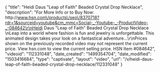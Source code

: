 {
    "title": "Heidi Daus \"Leap of Faith\" Beaded Crystal Drop Necklace",
    "description": "For More Info or to Buy Now: http:\/\/www.hsn.com\/products\/seo\/8370718?rdr=1&sourceid=youtube&cm_mmc=Social-_-Youtube-_-ProductVideo-_-084642\r\nHeidi Daus \"Leap of Faith\" Beaded Crystal Drop Necklace \nLeap into a world where fashion is fun and jewelry is unforgettable. This animated design takes your look on a fantastical adventure...\r\nPrices shown on the previously recorded video may not represent the current price.  View hsn.com to view the current selling price. HSN Item #084642",
    "videoid": "112331048",
    "date_created": "1499354704",
    "date_modified": "1503416684",
    "type": "captivate",
    "layout": "video",
    "url": "\/v\/heidi-daus-leap-of-faith-beaded-crystal-drop-necklace\/112331048"
}